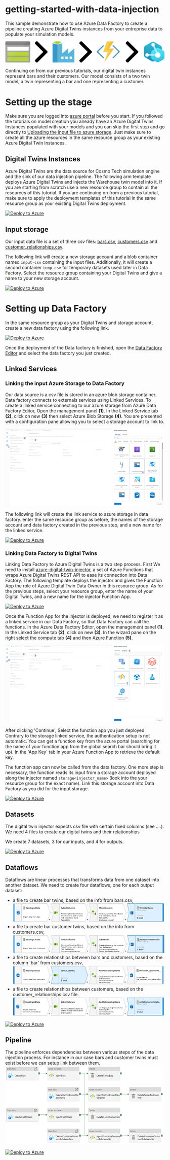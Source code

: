 # getting-started-with-data-injection

This sample demonstrate how to use Azure Data Factory to create a
pipeline creating Azure Digital Twins instances from your entreprise
data to populate your simulation models.

![Pipeline](assets/pipeline.png)

Continuing on from our previous tutorials, our digital twin instances
represent bars and their customers. Our model consists of a two twin
model, a twin representing a bar and one representing a customer.

# Setting up the stage

Make sure you are logged into [azure
portal](https://portal.azure.com) before you start. If you followed
the tutorials on model creation you already have an Azure Digital
Twins Instances populated with your models and you can skip the first
step and go directly to [Uploading the input file to azure
storage](#markdown-header-input-storage). Just make sure to create all
the azure resources in the same resource group as your existing Azure
Digital Twin Instances.

## Digital Twins Instances

Azure Digital Twins are the data source for Cosmo Tech
simulation engine and the sink of our data injection pipeline. The
following arm template deploys Azure Digital Twins and
injects the Warehouse twin model into it. If you are starting from
scratch use a new resource group to contain all the resources of this
tutorial. If you are continuing on from a previous tutorial, make sure
to apply the deployment templates of this tutorial in the same
resource group as your existing Digital Twins deployment.

[![Deploy to Azure](https://aka.ms/deploytoazurebutton)](https://portal.azure.com/#create/Microsoft.Template/uri/https%3A%2F%2Fraw.githubusercontent.com%2FCosmo-Tech%2Fgetting-started-with-data-injection%2Fmain%2Farm%2FdigitalTwinsInstancesTemplate.json)

## Input storage

Our input data file is a set of three csv files:
[bars.csv](assets/bars.csv), [customers.csv](assets/customers.csv) and
[customer\_relationships.csv](assets/customer_relationships.csv).

The following link will create a new storage account and a blob
container named `input-csv` containing the input files. Additionally,
it will create a second container `temp-csv` for temporary datasets
used later in Data Factory. Select the resource group containing your
Digital Twins and give a name to your new storage account.

[![Deploy to Azure](https://aka.ms/deploytoazurebutton)](https://portal.azure.com/#create/Microsoft.Template/uri/https%3A%2F%2Fraw.githubusercontent.com%2FCosmo-Tech%2Fgetting-started-with-data-injection%2Fmain%2Farm%2FinputStorageTemplate.json)

# Setting up Data Factory

In the same resource group as your Digital Twins and storage
account, create a new data factory using the following link.

[![Deploy to Azure](https://aka.ms/deploytoazurebutton)](https://portal.azure.com/#create/Microsoft.Template/uri/https%3A%2F%2Fraw.githubusercontent.com%2FCosmo-Tech%2Fgetting-started-with-data-injection%2Fmain%2Farm%2FdataFactoryTemplate.json)

Once the deployment of the Data factory is finished, open the [Data
Factory Editor](https://adf.azure.com/) and select the data factory
you just created.

## Linked Services
### Linking the input Azure Storage to Data Factory

Our data source is a csv file is stored in an azure blob storage
container. Data factory connects to externals services using Linked
Services. To create a linked service connecting to our azure storage
from Azure Data Factory Editor, Open the management panel **(1)**. In the
Linked Service tab **(2)**, click on new **(3)** then select Azure Blob
Storage **(4)**. You are presented with a configuration pane allowing you
to select a storage account to link to.

![Blob Storage Linked service configuration](assets/input-linked-service.png)

The following link will create the link service to azure storage in
data factory. enter the same resource group as before, the names of
the storage account and data factory created in the previous step, and
a new name for the linked service.

[![Deploy to Azure](https://aka.ms/deploytoazurebutton)](https://portal.azure.com/#create/Microsoft.Template/uri/https%3A%2F%2Fraw.githubusercontent.com%2FCosmo-Tech%2Fgetting-started-with-data-injection%2Fmain%2Farm%2FstorageLinkedServiceTemplate.json)

### Linking Data Factory to Digital Twins

Linking Data Factory to Azure Digital Twins is a two step
process. First We need to install
[azure-digital-twin-injector](https://github.com/Cosmo-Tech/azure-digital-twin-injector),
a set of Azure Functions that wraps Azure Digital Twins REST API to
ease its connection into Data Factory. The following template deploys
the injector and gives the Function App the role of Azure Digital Twin
Data Owner in this resource group. As for the previous steps, select
your resource group, enter the name of your Digital Twins, and a new
name for the injector Function App.

[![Deploy to Azure](https://aka.ms/deploytoazurebutton)](https://portal.azure.com/#create/Microsoft.Template/uri/https%3A%2F%2Fraw.githubusercontent.com%2FCosmo-Tech%2Fgetting-started-with-data-injection%2Fmain%2Farm%2FdigitalTwinInjectorTemplate.json)

Once the Function App for the injector is deployed, we need to
register it as a linked service in our Data Factory, so that Data
Factory can call the functions. In the Azure Data Factory Editor, open
the management panel **(1)**. In the Linked Service tab **(2)**, click
on new **(3)**. In the wizard pane on the right select the compute tab
**(4)** and then Azure Function **(5)**.

![Blob Storage Linked service configuration](assets/output-linked-service.png)

After clicking 'Continue', Select the function app you just
deployed. Contrary to the storage linked service, the authentication
setup is not automatic. You can get a function key from the azure
portal (searching for the name of your function app from the global
search bar should bring it up). In the 'App Key' tab in your Azure
Function App to retrieve the default key.

The function app can now be called from the data factory. One more
step is necessary, the function reads its input from a storage account
deployed along the injector named `storage<injector_name>` (look into
the your resource group for the exact name). Link this storage account
into Data Factory as you did for the input storage. 

[![Deploy to Azure](https://aka.ms/deploytoazurebutton)](https://portal.azure.com/#create/Microsoft.Template/uri/https%3A%2F%2Fraw.githubusercontent.com%2FCosmo-Tech%2Fgetting-started-with-data-injection%2Fmain%2Farm%2FfunctionsLinkedServiceTemplate.json)

## Datasets
 
The digital twin injector expects csv file with certain fixed columns (see ....). We need 4 files to create our digital twins and their relationships
  
We create 7 datasets, 3 for our inputs, and 4 for outputs.

[![Deploy to Azure](https://aka.ms/deploytoazurebutton)](https://portal.azure.com/#create/Microsoft.Template/uri/https%3A%2F%2Fraw.githubusercontent.com%2FCosmo-Tech%2Fgetting-started-with-data-injection%2Fmain%2Farm%2FdatasetsTemplate.json)

## Dataflows

Dataflows are linear processes that transforms data from one dataset
into another dataset. We need to create four dataflows, one for each
output dataset:

 - a file to create bar twins, based on the info from bars.csv,<br>
    ![Bar dataflow](assets/BarTwins.png)
 - a file to create bar customer twins, based on the info from customers.csv,<br>
    ![Customer dataflow](assets/CustomerTwins.png)
 - a file to create relationships between bars and customers, based on the column 'bar' from customers.csv,<br>
    ![Customer-Bar dataflow](assets/BarCustomerRelationship.png)
 - a file to create relationships between customers, based on the customer\_relationships.csv file.<br>
    ![Customer-Customer dataflow](assets/CustomerRelationship.png)

[![Deploy to Azure](https://aka.ms/deploytoazurebutton)](https://portal.azure.com/#create/Microsoft.Template/uri/https%3A%2F%2Fraw.githubusercontent.com%2FCosmo-Tech%2Fgetting-started-with-data-injection%2Fmain%2Farm%2FdataflowsTemplate.json)

## Pipeline

The pipeline enforces dependencies between various steps of the data injection process. For instance in our case bars and customer twins must exist before we can setup link between them.<br>
![Customer dataflow](assets/factory_pipeline.png)

[![Deploy to Azure](https://aka.ms/deploytoazurebutton)](https://portal.azure.com/#create/Microsoft.Template/uri/https%3A%2F%2Fraw.githubusercontent.com%2FCosmo-Tech%2Fgetting-started-with-data-injection%2Fmain%2Farm%2FpipelineTemplate.json)
